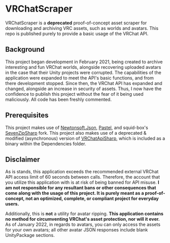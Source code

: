 # VRChatScraper
VRChatScraper is a **deprecated** proof-of-concept asset scraper for downloading and archiving VRC assets, such as worlds and avatars.
This repo is published purely to provide a basic usage of the VRChat API.

## Background
This project began development in February 2021, being created to archive interesting and fun VRChat worlds, alongside recovering uploaded avatars in the case that their Unity projects were corrupted.
The capabilities of the application were expanded to meet the API's basic functions, and from there development stopped.
Since then, the VRChat API has expanded and changed, alongside an increase in security of assets.
Thus, I now have the confidence to publish this project without the fear of it being used maliciously.
All code has been freshly commented.

## Prerequisites
This project makes use of <a href="https://github.com/JamesNK/Newtonsoft.Json">Newtonsoft.Json</a>, <a href="https://github.com/silkfire/Pastel">Pastel</a>, and squid-box's <a href="https://github.com/squid-box/SevenZipSharp">SevenZipSharp</a> fork.
This project also makes use of a deprecated & modified (asynchronous) version of <a href="https://github.com/vrchatapi/vrchatapi-csharp">VRChatApiSharp</a>, which is included as a binary within the Dependencies folder.

## Disclaimer
As is stands, this application exceeds the recommended external VRChat API access limit of 60 seconds between calls.
Therefore, the account that you utilize this application with is at risk of being banned for API misuse.
**I am not responsible for any resultant bans or other consequences that come along with the usage of this project. It is purely meant as a proof-of-concept, not an optimized, complete, or compliant project for everyday users.**

Additionally, this is **not** a utility for avatar ripping.
**This application contains no method for circumventing VRChat's asset protection, nor will it ever.**
As of January 2022, in regards to avatars, you can only access the assets for your own avatars; all other avatar JSON responses include blank UnityPackage sections.
